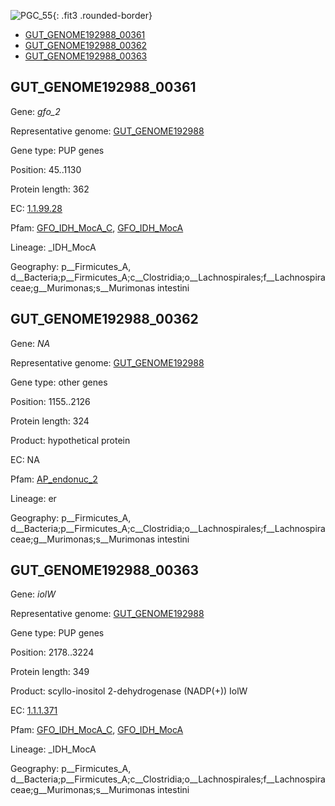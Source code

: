 ![PGC_55](../static/images/Clusters_figure/PGC_55.jpg){: .fit3 .rounded-border}

<ul id="myTab" class="nav nav-tabs">
  <li class="active">
        <a href="#tab1" data-toggle="tab">GUT_GENOME192988_00361</a>
  </li>
<li><a href="#tab2" data-toggle="tab">GUT_GENOME192988_00362</a></li>
<li><a href="#tab3" data-toggle="tab">GUT_GENOME192988_00363</a></li>
</ul>

<div id="myTabContent" class="tab-content">
  <div class="tab-pane fade in active" id="tab1">

<h2 id="GUT_GENOME192988_00361">GUT_GENOME192988_00361</h2>
<p>Gene: <em>gfo_2</em>
<p>Representative genome: <a href="North America">GUT_GENOME192988</a></p>
<p>Gene type: PUP genes</p>
<p>Position: 45..1130</p>
<p>Protein length: 362</p>
<p>EC: <a href="https://www.brenda-enzymes.org/enzyme.php?ecno=1.1.99.28">1.1.99.28</a></p>
<p>Pfam: <a href="http://pfam.xfam.org/family/GFO_IDH_MocA_C">GFO_IDH_MocA_C</a>, <a href="http://pfam.xfam.org/family/GFO_IDH_MocA">GFO_IDH_MocA</a></p>
<p>Lineage: _IDH_MocA</p>
<p>Geography: p__Firmicutes_A, d__Bacteria;p__Firmicutes_A;c__Clostridia;o__Lachnospirales;f__Lachnospiraceae;g__Murimonas;s__Murimonas intestini</p>
  </div>

  <div class="tab-pane fade" id="tab2">

<h2 id="GUT_GENOME192988_00362">GUT_GENOME192988_00362</h2>
<p>Gene: <em>NA</em></p>
<p>Representative genome: <a href="North America">GUT_GENOME192988</a></p>
<p>Gene type: other genes</p>
<p>Position: 1155..2126</p>
<p>Protein length: 324</p>
<p>Product: hypothetical protein</p>
<p>EC: NA</p>
<p>Pfam: <a href="http://pfam.xfam.org/family/AP_endonuc_2">AP_endonuc_2</a></p>

<p>Lineage: er</p>
<p>Geography: p__Firmicutes_A, d__Bacteria;p__Firmicutes_A;c__Clostridia;o__Lachnospirales;f__Lachnospiraceae;g__Murimonas;s__Murimonas intestini</p>

  </div>
  <div class="tab-pane fade" id="tab3">

<h2 id="GUT_GENOME192988_00363">GUT_GENOME192988_00363</h2>
<p>Gene: <em>iolW</em></p>
<p>Representative genome: <a href="North America">GUT_GENOME192988</a></p>
<p>Gene type: PUP genes</p>
<p>Position: 2178..3224</p>
<p>Protein length: 349</p>
<p>Product: scyllo-inositol 2-dehydrogenase (NADP(+)) IolW</p>
<p>EC: <a href="https://www.brenda-enzymes.org/enzyme.php?ecno=1.1.1.371">1.1.1.371</a></p>
<p>Pfam: <a href="http://pfam.xfam.org/family/GFO_IDH_MocA_C">GFO_IDH_MocA_C</a>, <a href="http://pfam.xfam.org/family/GFO_IDH_MocA">GFO_IDH_MocA</a></p>
<p>Lineage: _IDH_MocA</p>
<p>Geography: p__Firmicutes_A, d__Bacteria;p__Firmicutes_A;c__Clostridia;o__Lachnospirales;f__Lachnospiraceae;g__Murimonas;s__Murimonas intestini</p>

  </div>
</div>
